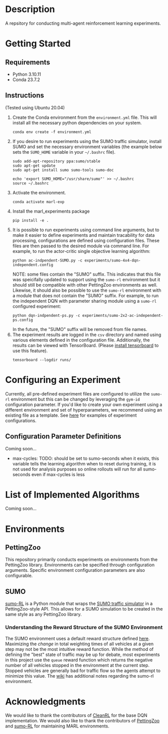 # Description

A repsitory for conducting multi-agent reinforcement learning experiments. 

# Getting Started

## Requirements
- Python 3.10.11
- Conda 23.7.2
  
## Instructions
(Tested using Ubuntu 20.04)
 1. Create the Conda environment from the `environment.yml` file. This will install all the necessary python dependencies on your system.
    ```
    conda env create -f environment.yml
    ```
 2. If you desire to run experiments using the SUMO traffic simulator, install SUMO and set the necessary environment variables (the example below sets the `SUMO_HOME` variable in your `~/.bashrc` file).
    ```
    sudo add-apt-repository ppa:sumo/stable
    sudo apt-get update
    sudo apt-get install sumo sumo-tools sumo-doc

    echo 'export SUMO_HOME="/usr/share/sumo"' >> ~/.bashrc
    source ~/.bashrc
    ```
 3. Activate the environment.
    ```
    conda activate marl-exp
    ```
 4. Install the marl_experiments package
    ```
    pip install -e .
    ```
 5. It is possible to run experiments using command line arguments, but to make it easier to define experiments and maintain tracability for data processing, configurations are defined using configuration files. These files are then passed to the desired module via command line. For example, to run the actor-critic single objective learning algorithm:
    ```
    python ac-indpendent-SUMO.py -c experiments/sumo-4x4-dqn-independent.config
    ```
    NOTE: some files contain the "SUMO" suffix. This indicates that this file was speicifally updated to support using the `sumo-rl` environment but it should still be compatible with other PettingZoo environments as well. Likewise, it should also be possible to use the `sumo-rl` environment with a module that does not contain the "SUMO" suffix. For example, to run the independent DQN with parameter sharing module using a `sumo-rl` configured experiment:
     ```
    python dqn-indpendent-ps.py -c experiments/sumo-2x2-ac-independent-ps.config
    ```
     In the future, the "SUMO" suffix will be removed from file names.
 6. The experiment results are logged in the `csv` directory and named using various elements defined in the configuration file. Additionally, the results can be viewed with TensorBoard. (Please [install tensorboard](https://marketplace.visualstudio.com/items?itemName=ms-toolsai.tensorboard) to use this feature).
    ```
    tensorboard --logdir runs/
    ```

# Configuring an Experiment
Currently, all pre-defined experiment files are configured to utilize the `sumo-rl` environment but this can be changed by leveraging the `gym-id` configuration parameter.
If you'd like to create your own experiment using a different environment and set of hyperparameters, we recommend using an existing file as a template. See [here](https://github.com/HIRO-group/marl-experiments/tree/main/experiments) for examples of experiment configurations.

## Configuration Parameter Definitions
Coming soon...

- max-cycles: TODO: should be set to sumo-seconds when it exists, this variable tells the learning algorithm when to reset during training, it is not used for analysis purposes so online rollouts will run for all sumo-seconds even if max-cycles is less 

# List of Implemented Algorithms
Coming soon...

# Environments

## PettingZoo

This repository primarily conducts experiments on environments from the PettingZoo library. Environments can be specified through configuration arguments. Specific environment configuration parameters are also configurable.

## SUMO

[sumo-RL](https://github.com/LucasAlegre/sumo-rl) is a Python module that wraps the [SUMO traffic simulator](https://www.eclipse.org/sumo/) in a PettingZoo-style API. This allows for a SUMO simulation to be created in the same style as any PettingZoo library. 

### Understanding the Reward Structure of the SUMO Environment

The SUMO environment uses a default reward structure defined [here](https://github.com/LucasAlegre/sumo-rl#rewards). Maximizing the *change* in total weighting times of all vehicles at a given step may not be the most intuitive reward function. While the method of defining the "best" state of traffic may be up for debate, most experiments in this project use the `queue` reward function which returns the negative number of all vehicles stopped in the environment at the current step. Stopped vehicles are generally bad for traffic flow so the agents attempt to minimize this value. The [wiki](https://github.com/HIRO-group/marl-experiments/wiki/SUMO-and-SUMO%E2%80%90RL-Notes) has additional notes regarding the sumo-rl environment.

# Acknowledgments

We would like to thank the contributors of [CleanRL](https://github.com/vwxyzjn/cleanrl) for the base DQN implementation. We would also like to thank the contributors of [PettingZoo](https://github.com/Farama-Foundation/PettingZoo) and [sumo-RL](https://github.com/LucasAlegre/sumo-rl) for maintaining MARL environments.
